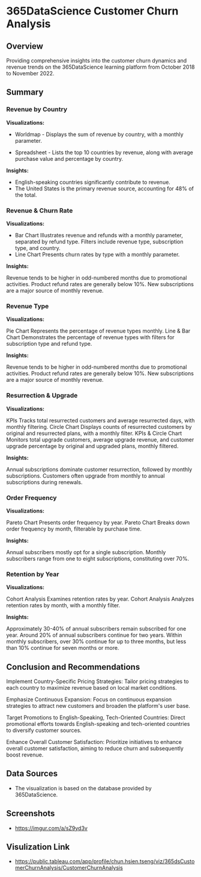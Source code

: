 # 365DataScience Customer Churn Analysis

## Overview

Providing comprehensive insights into the customer churn dynamics and revenue trends on the 365DataScience learning platform from October 2018 to November 2022.

## Summary

### Revenue by Country

**Visualizations:**

 - Worldmap - 
Displays the sum of revenue by country, with a monthly parameter.

 - Spreadsheet - 
Lists the top 10 countries by revenue, along with average purchase value and percentage by country.

**Insights:**

 - English-speaking countries significantly contribute to revenue.
 - The United States is the primary revenue source, accounting for 48% of the total.

### Revenue & Churn Rate

**Visualizations:**

 - Bar Chart
Illustrates revenue and refunds with a monthly parameter, separated by refund type. Filters include revenue type, subscription type, and country.
 - Line Chart
Presents churn rates by type with a monthly parameter.

**Insights:**

Revenue tends to be higher in odd-numbered months due to promotional activities.
Product refund rates are generally below 10%.
New subscriptions are a major source of monthly revenue.

### Revenue Type

**Visualizations:**

Pie Chart
Represents the percentage of revenue types monthly.
Line & Bar Chart
Demonstrates the percentage of revenue types with filters for subscription type and refund type.

**Insights:**

Revenue tends to be higher in odd-numbered months due to promotional activities.
Product refund rates are generally below 10%.
New subscriptions are a major source of monthly revenue.

### Resurrection & Upgrade

**Visualizations:**

KPIs
Tracks total resurrected customers and average resurrected days, with monthly filtering.
Circle Chart
Displays counts of resurrected customers by original and resurrected plans, with a monthly filter.
KPIs & Circle Chart
Monitors total upgrade customers, average upgrade revenue, and customer upgrade percentage by original and upgraded plans, monthly filtered.

**Insights:**

Annual subscriptions dominate customer resurrection, followed by monthly subscriptions.
Customers often upgrade from monthly to annual subscriptions during renewals.

### Order Frequency

**Visualizations:**

Pareto Chart
Presents order frequency by year.
Pareto Chart
Breaks down order frequency by month, filterable by purchase time.

**Insights:**

Annual subscribers mostly opt for a single subscription.
Monthly subscribers range from one to eight subscriptions, constituting over 70%.

### Retention by Year

**Visualizations:**

Cohort Analysis
Examines retention rates by year.
Cohort Analysis
Analyzes retention rates by month, with a monthly filter.

**Insights:**

Approximately 30-40% of annual subscribers remain subscribed for one year.
Around 20% of annual subscribers continue for two years.
Within monthly subscribers, over 30% continue for up to three months, but less than 10% continue for seven months or more.

## Conclusion and Recommendations

Implement Country-Specific Pricing Strategies:
Tailor pricing strategies to each country to maximize revenue based on local market conditions.

Emphasize Continuous Expansion:
Focus on continuous expansion strategies to attract new customers and broaden the platform's user base.

Target Promotions to English-Speaking, Tech-Oriented Countries:
Direct promotional efforts towards English-speaking and tech-oriented countries to diversify customer sources.

Enhance Overall Customer Satisfaction:
Prioritize initiatives to enhance overall customer satisfaction, aiming to reduce churn and subsequently boost revenue.

## Data Sources
 - The visualization is based on the database provided by 365DataScience.

## Screenshots

- https://imgur.com/a/sZ9yd3v

## Visulization Link

 - https://public.tableau.com/app/profile/chun.hsien.tseng/viz/365dsCustomerChurnAnalysis/CustomerChurnAnalysis
